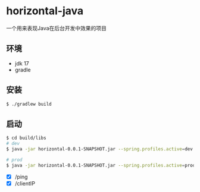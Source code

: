 # horizontal-java

一个用来表现Java在后台开发中效果的项目

## 环境

- jdk 17
- gradle

## 安装

```bash
$ ./gradlew build
```

## 启动

```bash
$ cd build/libs
# dev
$ java -jar horizontal-0.0.1-SNAPSHOT.jar --spring.profiles.active=dev

# prod
$ java -jar horizontal-0.0.1-SNAPSHOT.jar --spring.profiles.active=prod
```

- [x] /ping
- [x] /clientIP
